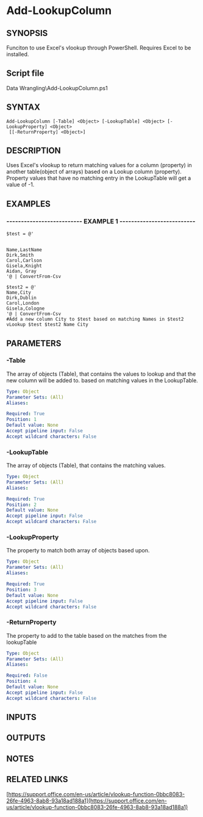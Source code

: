 # Add-LookupColumn

## SYNOPSIS
Funciton to use Excel's vlookup through PowerShell.
Requires Excel to be installed.

## Script file
Data Wrangling\Add-LookupColumn.ps1

## SYNTAX

```
Add-LookupColumn [-Table] <Object> [-LookupTable] <Object> [-LookupProperty] <Object>
 [[-ReturnProperty] <Object>]
```

## DESCRIPTION
Uses Excel's vlookup to return matching values for a column (property) in another table(object of arrays)
based on a Lookup column (property).
Property values that have no matching entry in the LookupTable will 
get a value of -1.

## EXAMPLES

### -------------------------- EXAMPLE 1 --------------------------
```
$test = @'


Name,LastName
Dirk,Smith
Carol,Carlson
Gisela,Knight
Aidan, Gray
'@ | ConvertFrom-Csv

$test2 = @'
Name,City
Dirk,Dublin
Carol,London
Gisela,Cologne
'@ | ConvertFrom-Csv
#Add a new column City to $test based on matching Names in $test2
vLookup $test $test2 Name City
```
## PARAMETERS

### -Table
The array of objects (Table), that contains the values to lookup and that the new column will be added to. 
based on matching values in the LookupTable.

```yaml
Type: Object
Parameter Sets: (All)
Aliases: 

Required: True
Position: 1
Default value: None
Accept pipeline input: False
Accept wildcard characters: False
```

### -LookupTable
The array of objects (Table), that contains the matching values.

```yaml
Type: Object
Parameter Sets: (All)
Aliases: 

Required: True
Position: 2
Default value: None
Accept pipeline input: False
Accept wildcard characters: False
```

### -LookupProperty
The property to match both array of objects based upon.

```yaml
Type: Object
Parameter Sets: (All)
Aliases: 

Required: True
Position: 3
Default value: None
Accept pipeline input: False
Accept wildcard characters: False
```

### -ReturnProperty
The property to add to the table based on the matches from the lookupTable

```yaml
Type: Object
Parameter Sets: (All)
Aliases: 

Required: False
Position: 4
Default value: None
Accept pipeline input: False
Accept wildcard characters: False
```

## INPUTS

## OUTPUTS

## NOTES

## RELATED LINKS

[https://support.office.com/en-us/article/vlookup-function-0bbc8083-26fe-4963-8ab8-93a18ad188a1](https://support.office.com/en-us/article/vlookup-function-0bbc8083-26fe-4963-8ab8-93a18ad188a1)




